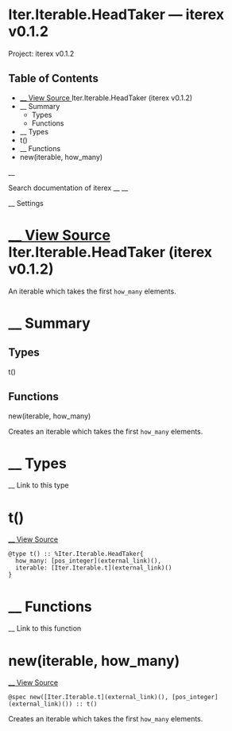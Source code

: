 # Iter.Iterable.HeadTaker — iterex v0.1.2

Project: iterex v0.1.2

## Table of Contents

- [ __ View Source ](external_link) Iter.Iterable.HeadTaker (iterex v0.1.2)
- __ Summary
  - Types
  - Functions
- __ Types
- t()
- __ Functions
- new(iterable, how_many)

__

Search documentation of iterex __ __

__ Settings

#  [ __ View Source ](external_link) Iter.Iterable.HeadTaker (iterex v0.1.2)

An iterable which takes the first `how_many` elements.

#  __ Summary

##  Types

t()

##  Functions

new(iterable, how_many)

Creates an iterable which takes the first `how_many` elements.

#  __ Types

__ Link to this type

# t()

[ __ View Source ](external_link)
    
    
    @type t() :: %Iter.Iterable.HeadTaker{
      how_many: [pos_integer](external_link)(),
      iterable: [Iter.Iterable.t](external_link)()
    }

#  __ Functions

__ Link to this function

# new(iterable, how_many)

[ __ View Source ](external_link)
    
    
    @spec new([Iter.Iterable.t](external_link)(), [pos_integer](external_link)()) :: t()

Creates an iterable which takes the first `how_many` elements.

